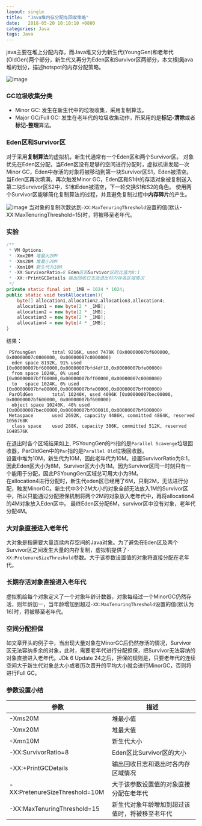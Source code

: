 ```yaml
---
layout: single
title:  "Java堆内存分配与回收策略"
date:   2018-05-20 10:10:10 +0800
categories: Java
tags: Java
---
```

java主要在堆上分配内存，而Java堆又分为新生代(YoungGen)和老年代(OldGen)两个部分，新生代又再分为Eden区和Survivor区两部分，本文根据java堆的划分，描述hotspot的内存分配策略。

![image](https://pictures-1255802956.cos.ap-chengdu.myqcloud.com/BLOG/memory-jvm.jpg)

### GC垃圾收集分类
- Minor GC: 发生在新生代中的垃圾收集，采用复制算法。
- Major GC/Full GC: 发生在老年代的垃圾收集动作，所采用的是**标记-清除**或者**标记-整理**算法。

### Eden区和Survivor区
对于采用**复制算法**的虚拟机，新生代通常有一个Eden区和两个Survivor区。
对象优先在Eden区分配，当Eden区没有足够的空间进行分配时，虚拟机讲发起一次Minor GC，Eden中存活的对象将被移动到第一块Survivor区S1，Eden被清空。
当Eden区再次填满，再次触发Minor GC，Eden区和S1中的存活对象被复制送入第二块Survivor区S2中，S1和Eden被清空，下一轮交换S1和S2的角色。
使用两个Survivor区能够简化复制算法的过程，并且避免复制过程中**内存碎片**的产生。

![image](https://pictures-1255802956.cos.ap-chengdu.myqcloud.com/BLOG/minor_gc.jpg)
当对象的复制次数达到`-XX:MaxTenuringThreshold`设置的值(默认-XX:MaxTenuringThreshold=15)时，将被移至老年代。

### 实验
```java
/**
 * VM Options:
 * -Xmx20M 堆最大20M
 * -Xms20M 堆最小20M
 * -Xmn10M 新生代为10M
 * -XX:SurvivorRatio=8 Eden区和Survivor区的比值为8:1
 * -XX:+PrintGCDetails 输出回收日志及退出时内存各区域情况
 */
private static final int _1MB = 1024 * 1024;
public static void testAllocation(){
    byte[] allocation1,allocation2,allocation3,allocation4;
    allocation1 = new byte[2 * _1MB];
    allocation2 = new byte[2 * _1MB];
    allocation3 = new byte[2 * _1MB];
    allocation4 = new byte[4 * _1MB];
}
```
结果：
```
 PSYoungGen      total 9216K, used 7479K [0x00000007bf600000, 0x00000007c0000000, 0x00000007c0000000)
  eden space 8192K, 91% used [0x00000007bf600000,0x00000007bfd4df10,0x00000007bfe00000)
  from space 1024K, 0% used [0x00000007bff00000,0x00000007bff00000,0x00000007c0000000)
  to   space 1024K, 0% used [0x00000007bfe00000,0x00000007bfe00000,0x00000007bff00000)
 ParOldGen       total 10240K, used 4096K [0x00000007bec00000, 0x00000007bf600000, 0x00000007bf600000)
  object space 10240K, 40% used [0x00000007bec00000,0x00000007bf000010,0x00000007bf600000)
 Metaspace       used 2692K, capacity 4486K, committed 4864K, reserved 1056768K
  class space    used 288K, capacity 386K, committed 512K, reserved 1048576K
```
在退出时各个区域结果如上, PSYoungGen的`PS`指的是`Parallel Scavenge`垃圾回收器，ParOldGen中的`Par`指的是`Parallel Old`垃圾回收器。  
设置中堆为10M，新生代为10M，因此老年代为10M。设置SurvivorRatio为8:1，因此Eden区大小为8M，Survivor区大小为1M。因为Survivor区同一时刻只有一个能用于分配，因此PSYoungGen区域总可用大小为9M。  
在allocation4进行分配时，新生代eden区已经用了6M，只剩2M，无法进行分配，触发MinorGC。新生代中3个2M大小的对象全部无法放入1M的Survivor区中，所以只能通过分配担保机制将两个2M的对象放入老年代中，再将allocation4的4M对象放入Eden区中。
最终Eden区分配6M，survivor区中没有对象，老年代分配4M。

### 大对象直接进入老年代
大对象是指需要大量连续内存空间的Java对象。为了避免在Eden区及两个Survivor区之间发生大量的内存复制，虚拟机提供了`-XX:PretenureSizeThreshold`参数。大于该参数设置值的对象将直接分配在老年代。

### 长期存活对象直接进入老年代
虚拟机给每个对象定义了一个对象年龄计数器，对象每经过一个MinorGC仍然存活，则年龄加一，当年龄增加到超过`-XX:MaxTenuringThreshold`设置的值(默认为16)时，将被移至老年代。

### 空间分配担保
如文章开头的例子中，当出现大量对象在MinorGC后仍然存活的情况，Survivor区无法容纳多余的对象，此时，需要老年代进行分配担保，把Survivor无法容纳的对象直接进入老年代。JDk 6 Update 24之后，担保的规则是，只要老年代的连续空间大于新生代对象总大小或者历次晋升的平均大小就会进行MinorGC，否则将进行Full GC。

### 参数设置小结

参数 | 描述
--- | ---
-Xms20M | 堆最小值
-Xmx20M | 堆最大值
-Xmn10M | 新生代大小
-XX:SurvivorRatio=8 | Eden区比Survivor区的大小
-XX:+PrintGCDetails | 输出回收日志和退出时各内存区域情况
-XX:PretenureSizeThreshold=10M | 大于该参数设置值的对象直接分配在老年代
-XX:MaxTenuringThreshold=15 | 新生代对象年龄增加到超过该值时，将被移至老年代

